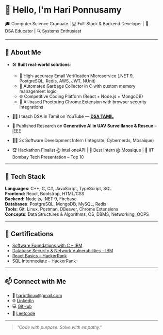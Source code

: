 # 👋 Hello, I'm Hari Ponnusamy

🎓 Computer Science Graduate | 💻 Full-Stack & Backend Developer | 🧠 DSA Educator | 🔍 Systems Enthusiast

---

## 🚀 About Me

- 🛠️ **Built real-world solutions**:
  - 🧪 High-accuracy Email Verification Microservice (.NET 9, PostgreSQL, Redis, AWS, JWT, NUnit)
  - 🧹 Automated Garbage Collector in C with custom memory management logic
  - 🌐 Competitive Coding Platform (React + Node.js + MongoDB)
  - 🧭 AI-based Proctoring Chrome Extension with browser security integrations

- 🧑‍🏫 I teach DSA in Tamil on YouTube — [**DSA TAMIL**](https://www.youtube.com/@DSATAMIL)
- 🚁 Published Research on **Generative AI in UAV Surveillance & Rescue** – [IEEE](https://ieeexplore.ieee.org/document/11012145)
- 🧑‍🎓 3x Software Development Intern (Integrate, Cybernerds, Mosaique)
- 🏆 Hackathon Finalist @ Intel oneAPI | 🥇 Best Intern @ Mosaique | 🥉 IIT Bombay Tech Presentation – Top 10

---

## 🧰 Tech Stack

**Languages:** C++, C, C#, JavaScript, TypeScript, SQL  
**Frontend:** React, Bootstrap, HTML/CSS  
**Backend:** Node.js, .NET 9, Firebase  
**Databases:** PostgreSQL, MongoDB, MySQL, Redis  
**Tools:** Git, Linux, Postman, DBeaver, Chrome Extensions  
**Concepts:** Data Structures & Algorithms, OS, DBMS, Networking, OOPS

---

## 🧠 Certifications

- [Software Foundations with C – IBM](https://courses.ibmcep.cognitiveclass.ai/certificates/c7d52494d39c4309a73e42e2c61d664d)  
- [Database Security & Network Vulnerabilities – IBM](https://coursera.org/verify/G5SPV6YEGPRX)  
- [React Basics – HackerRank](https://www.hackerrank.com/certificates/a3424f2246c3)  
- [SQL Intermediate – HackerRank](https://www.hackerrank.com/certificates/d49b782bf1b1)

---

## 📫 Connect with Me

- 📧 hariptlinux@gmail.com  
- 🌐 [LinkedIn](https://www.linkedin.com/in/hari-ponnusamy-5b585b253/)  
- 💻 [GitHub](https://github.com/Hari-P-T)  
- 🧮 [Leetcode](https://leetcode.com/u/21cs051/)

---

> _"Code with purpose. Solve with empathy."_  
